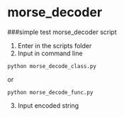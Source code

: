 # morse_decoder
###simple test morse_decoder script
1. Enter in the scripts folder
2. Input in command line
```
python morse_decode_class.py
```
or
```
python morse_decode_func.py
```
3. Input encoded string
